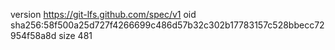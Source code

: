 version https://git-lfs.github.com/spec/v1
oid sha256:58f500a25d727f4266699c486d57b32c302b17783157c528bbecc72954f58a8d
size 481
